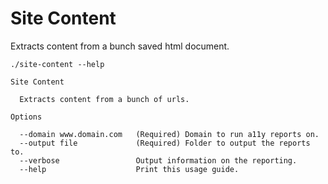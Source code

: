 # Site Content

Extracts content from a bunch saved html document.

```
./site-content --help

Site Content

  Extracts content from a bunch of urls. 

Options

  --domain www.domain.com   (Required) Domain to run a11y reports on.   
  --output file             (Required) Folder to output the reports to. 
  --verbose                 Output information on the reporting.        
  --help                    Print this usage guide. 
```